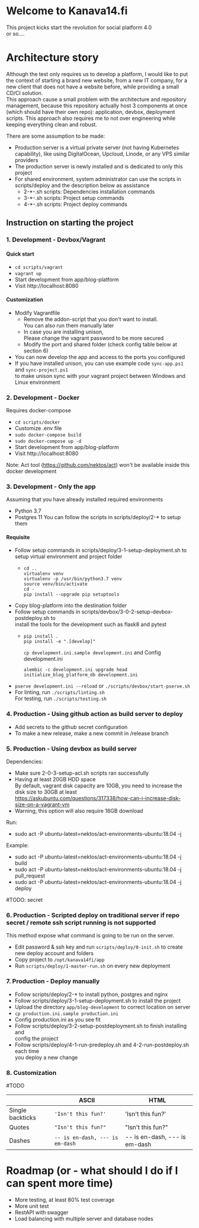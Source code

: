 
# Welcome to Kanava14.fi  
This project kicks start the revolution for social platform 4.0      
or so....  
  
# Architecture story  
  
Although the test only requires us to develop a platform, I would like to put the context of starting a brand new website, from a new IT company, for a new client that does not have a website before, while providing a small CD/CI solution.  
This approach cause a small problem with the architecture and repository management, because this repository actually host 3 components at once (which should have their own repo): application, devbox, deployment scripts. This approach also requires me to not over engineering while keeping everything clean and robust.   
  
There are some assumption to be made:  
- Production server is a virtual private server (not having Kubernetes capability), like using DigitalOcean, Upcloud, Linode, or any VPS similar providers  
- The production server is newly installed and is dedicated to only this project  
- For shared environment, system administrator can use the scripts in scripts/deploy and the description below as assistance  
  - 2-*-.sh scripts: Dependencies installation commands  
  - 3-*-.sh scripts: Project setup commands  
  - 4-*-.sh scripts: Project deploy commands  
  
## Instruction on starting the project  
  
### 1. Development - Devbox/Vagrant  

#### Quick start
- `cd scripts/vagrant`
- `vagrant up`
- Start development from app/blog-platform
- Visit http://localhost:8080

#### Customization
- Modify Vagrantfile  
  - Remove the addon-script that you don't want to install.  
      You can also run them manually later  
  - In case you are installing unison,  
      Please change the vagrant password to be more secured  
  - Modify the port and shared folder (check config table below at section 6)  
- You can now develop the app and access to the ports you configured  
- If you have installed unison, you can use example code `sync-app.ps1` and `sync-project.ps1`  
  to make unison sync with your vagrant project between Windows and Linux environment  

### 2. Development - Docker

Requires docker-compose

- `cd scripts/docker`
- Customize .env file
- `sudo docker-compose build`
- `sudo docker-compose up -d`
- Start development from app/blog-platform
- Visit http://localhost:8080

Note: Act tool (https://github.com/nektos/act) won't be available inside this docker development 

### 3. Development - Only the app  

Assuming that you have already installed required environments
 - Python 3.7
 - Postgres 11
You can follow the scripts in scripts/deploy/2-* to setup them

#### Requisite  
- Follow setup commands in scripts/deploy/3-1-setup-deployment.sh to  
  setup virtual environment and project folder
    - ```
      cd ..  
      virtualenv venv
      virtualenv -p /usr/bin/python3.7 venv
      source venv/bin/activate
      cd -
      pip install --upgrade pip setuptools
      ```
- Copy blog-platform into the destination folder  
- Follow setup commands in scripts/devbox/3-0-2-setup-devbox-postdeploy.sh to  
  install the tools for the development such as flask8 and pytest  
  - ```
    pip install .
    pip install -e ".[develop]"
    ```
    `cp development.ini.sample development.ini` and Config development.ini
    ```
    alembic -c development.ini upgrade head
    initialize_blog_platform_db development.ini
    ```
- `pserve development.ini --reload` or `./scripts/devbox/start-pserve.sh`  
- For linting, run `./scripts/linting.sh`  
  For testing, run `./scripts/testing.sh`

### 4. Production - Using github action as build server to deploy  
  
- Add secrets to the github secret configuration  
- To make a new release, make a new commit in /release branch  
  
### 5. Production - Using devbox as build server  
  
Dependencies:
- Make sure 2-0-3-setup-acl.sh scripts ran successfully  
- Having at least 20GB HDD space  
  By default, vagrant disk capacity are 10GB, you need to increase the disk size to 30GB at least
  https://askubuntu.com/questions/317338/how-can-i-increase-disk-size-on-a-vagrant-vm
- Warning, this option will also require 16GB download   
  
Run:  
- sudo act -P ubuntu-latest=nektos/act-environments-ubuntu:18.04 -j <event>  
  
Example:  
- sudo act -P ubuntu-latest=nektos/act-environments-ubuntu:18.04 -j build  
- sudo act -P ubuntu-latest=nektos/act-environments-ubuntu:18.04 -j pull_request  
- sudo act -P ubuntu-latest=nektos/act-environments-ubuntu:18.04 -j deploy  
  
#TODO: secret  

### 6. Production - Scripted deploy on traditional server if repo secret / remote ssh script running is not supported

This method expose what command is going to be run on the server.

- Edit password & ssh key and run `scripts/deploy/0-init.sh` to create new deploy account and folders
- Copy project to `/opt/kanava14fi/app`
- Run `scripts/deploy/1-master-run.sh` on every new deployment

### 7. Production - Deploy manually

- Follow scripts/deploy/2-* to install python, postgres and nginx  
- Follow scripts/deploy/3-1-setup-deployment.sh to install the project  
- Upload the directory `app/blog-development` to correct location on server
- `cp production.ini.sample production.ini`  
- Config production.ini as you see fit  
- Follow scripts/deploy/3-2-setup-postdeployment.sh to finish installing and  
  config the project  
- Follow scripts/deploy/4-1-run-predeploy.sh and 4-2-run-postdeploy.sh each time  
  you deploy a new change  

### 8. Customization  
  
#TODO  
  
|                |ASCII                          |HTML                         |  
|----------------|-------------------------------|-----------------------------|  
|Single backticks|`'Isn't this fun?'`            |'Isn't this fun?'            |  
|Quotes          |`"Isn't this fun?"`            |"Isn't this fun?"            |  
|Dashes          |`-- is en-dash, --- is em-dash`|-- is en-dash, --- is em-dash|  
  
# Roadmap (or - what should I do if I can spent more time)  
  
- More testing, at least 80% test coverage  
- More unit test  
- RestAPI with swagger  
- Load balancing with multiple server and database nodes

